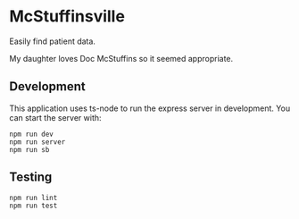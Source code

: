 # McStuffinsville

Easily find patient data.

My daughter loves Doc McStuffins so it seemed appropriate.

## Development

This application uses ts-node to run the express server in development. You can start the server with:

    npm run dev
    npm run server
    npm run sb

## Testing

    npm run lint
    npm run test

